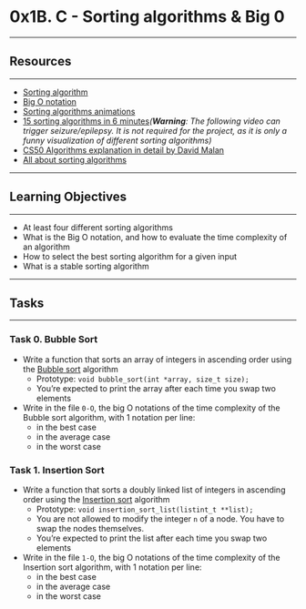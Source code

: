 # 0x1B. C - Sorting algorithms & Big 0
-----
## Resources
----
* [Sorting algorithm](https://en.wikipedia.org/wiki/Sorting_algorithm)
* [Big O notation](https://stackoverflow.com/questions/487258/what-is-a-plain-english-explanation-of-big-o-notation)
* [Sorting algorithms animations](https://www.toptal.com/developers/sorting-algorithms)
* [15 sorting algorithms in 6 minutes](https://www.youtube.com/watch?v=kPRA0W1kECg)_(**Warning**: The following video can trigger seizure/epilepsy. It is not required for the project, as it is only a funny visualization of different sorting algorithms)_
* [CS50 Algorithms explanation in detail by David Malan](https://www.youtube.com/watch?v=yb0PY3LX2x8&t=2s)
* [All about sorting algorithms](https://www.geeksforgeeks.org/sorting-algorithms/)
---
## Learning Objectives
---
* At least four different sorting algorithms
* What is the Big O notation, and how to evaluate the time complexity of an algorithm
* How to select the best sorting algorithm for a given input
* What is a stable sorting algorithm
---
## Tasks
---
### Task 0. Bubble Sort
* Write a function that sorts an array of integers in ascending order using the [Bubble sort](https://en.wikipedia.org/wiki/Bubble_sort) algorithm
	* Prototype: `void bubble_sort(int *array, size_t size);`
	* You’re expected to print the array after each time you swap two elements 
* Write in the file `0-O`, the big O notations of the time complexity of the Bubble sort algorithm, with 1 notation per line:
	* in the best case
	* in the average case
	* in the worst case

### Task 1. Insertion Sort
* Write a function that sorts a doubly linked list of integers in ascending order using the [Insertion sort](https://en.wikipedia.org/wiki/Insertion_sort) algorithm
	* Prototype: `void insertion_sort_list(listint_t **list);`
	* You are not allowed to modify the integer `n` of a node. You have to swap the nodes themselves.
	* You’re expected to print the list after each time you swap two elements
* Write in the file `1-O`, the big O notations of the time complexity of the Insertion sort algorithm, with 1 notation per line:
	* in the best case
	* in the average case
	* in the worst case


